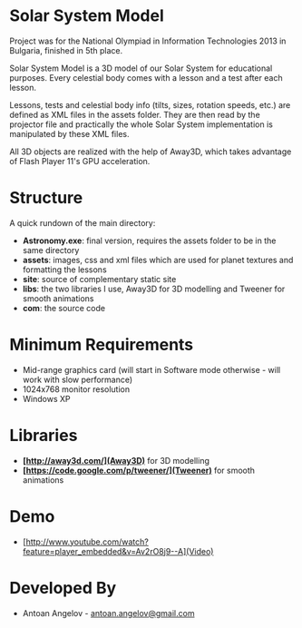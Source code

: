 Solar System Model
=========

Project was for the National Olympiad in Information Technologies 2013 in Bulgaria, finished in 5th place. 

Solar System Model is a 3D model of our Solar System for educational purposes. Every celestial body comes with a lesson and a test after each lesson.

Lessons, tests and celestial body info (tilts, sizes, rotation speeds, etc.) are defined as XML files in the assets folder. They are then read by the projector file and practically the whole Solar System implementation is manipulated by these XML files.

All 3D objects are realized with the help of Away3D, which takes advantage of Flash Player 11's GPU acceleration.

# Structure #

A quick rundown of the main directory:

- **Astronomy.exe**: final version, requires the assets folder to be in the same directory
- **assets**: images, css and xml files which are used for planet textures and formatting the lessons
- **site**: source of complementary static site
- **libs**: the two libraries I use, Away3D for 3D modelling and Tweener for smooth animations
- **com**: the source code

# Minimum Requirements #

- Mid-range graphics card (will start in Software mode otherwise - will work with slow performance)
- 1024x768 monitor resolution
- Windows XP

# Libraries #
- **[http://away3d.com/](Away3D)** for 3D modelling 
- **[https://code.google.com/p/tweener/](Tweener)** for smooth animations

# Demo #

- [http://www.youtube.com/watch?feature=player_embedded&v=Av2rO8j9--A](Video)

# Developed By #
- Antoan Angelov - [antoan.angelov@gmail.com](Tweener)

